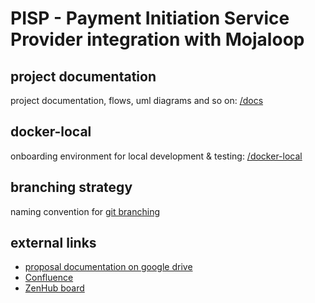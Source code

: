# PISP - Payment Initiation Service Provider integration with Mojaloop


## project documentation
project documentation, flows, uml diagrams and so on: [/docs](./docs/README.md)

## docker-local
onboarding environment for local development & testing: [/docker-local](./docker-local/README.md)

## branching strategy
naming convention for [git branching](./docs/git_branching.md)

## external links
 - [proposal documentation on google drive](https://docs.google.com/document/d/17rLpCPM2NY-i4oKGxhlBMbQahGY0k83rij2EOiU_OR4/edit)
 - [Confluence](https://modusbox.atlassian.net/wiki/spaces/GPISP/pages/648774132/Google+PISP+Documentation)
 - [ZenHub board](https://app.zenhub.com/workspaces/pisp-5e8457b05580fb04a7fd4878/board?repos=106737677)
  